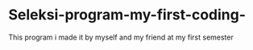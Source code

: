 # Seleksi-program-my-first-coding-
This program i made it by myself and my friend at my first semester 
